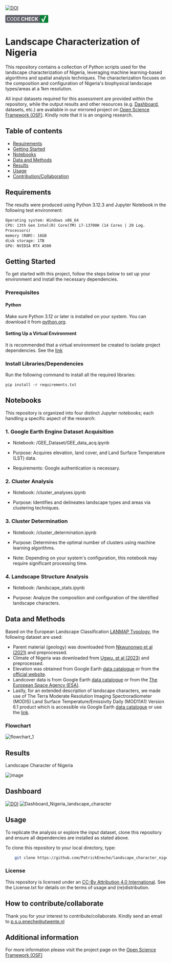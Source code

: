 [![DOI](https://zenodo.org/badge/847314584.svg)](https://doi.org/10.5281/zenodo.14358958)

[![DOI](https://github.com/codecheckers/codecheckers.github.io/blob/master/badges/codecheck-badge.png)](https://doi.org/10.17605/OSF.IO/MWBUQ)
# Landscape Characterization of Nigeria

This repository contains a collection of Python scripts used for the landscape characterization of Nigeria, leveraging machine learning-based algorithms and spatial analysis techniques. The characterization focuses on the composition and configuration of Nigeria's biophysical landscape types/areas at a 1km resolution.

All input datasets required for this assessment are provided within the repository, while the output results and other resources (e.g. [Dashboard](https://doi.org/10.5281/zenodo.13880382), datasets, etc.) are available in our mirrored project on [Open Science Framework (OSF)](https://doi.org/10.17605/OSF.IO/E2K73). Kindly note that it is an ongoing research.

## Table of contents

* [Requirements](#requirements)
* [Getting Started](#getting-started)
* [Notebooks](#notebooks)
* [Data and Methods](#data-and-methods)
* [Results](#results)
* [Usage](#usage)
* [Contribution/Collaboration](#how-to-contributecollaborate)


## Requirements

The results were produced using Python 3.12.3 and Jupyter Notebook in the following test environment:

```
Operating system: Windows x86_64
CPU: 13th Gen Intel(R) Core(TM) i7-13700H (14 Cores | 20 Log. Processors)
memory (RAM): 16GB
disk storage: 1TB
GPU: NVIDIA RTX A500
```

## Getting Started

To get started with this project, follow the steps below to set up your environment and install the necessary dependencies.

### Prerequisites

#### Python

Make sure Python 3.12 or later is installed on your system. You can download it from [python.org](https://www.python.org/downloads/).

#### Setting Up a Virtual Environment

It is recommended that a virtual environment be created to isolate project dependencies. See the [link](https://packaging.python.org/en/latest/guides/installing-using-pip-and-virtual-environments/)

### Install Libraries/Dependencies

Run the following command to install all the required libraries:
```
pip install -r requirements.txt

```

## Notebooks

This repository is organized into four distinct Jupyter notebooks; each handling a specific aspect of the research:

### 1. Google Earth Engine Dataset Acquisition

* Notebook: /GEE_Dataset/GEE_data_acq.ipynb

* Purpose: Acquires elevation, land cover, and Land Surface Temperature (LST) data.

* Requirements: Google authentication is necessary.


### 2. Cluster Analysis

* Notebook: /cluster_analyses.ipynb

* Purpose: Identifies and delineates landscape types and areas via clustering techniques.


### 3. Cluster Determination

* Notebook: /cluster_determination.ipynb

* Purpose: Determines the optimal number of clusters using machine learning algorithms.

* Note: Depending on your system's configuration, this notebook may require significant processing time.


### 4. Landscape Structure Analysis

* Notebook: /landscape_stats.ipynb

* Purpose: Analyze the composition and configuration of the identified landscape characters.



## Data and Methods

Based on the European Landscape Classification [LANMAP Typology](http://dx.doi.org/10.1016/j.ecolind.2009.03.018), the following dataset are used:
* Parent material (geology) was downloaded from [Nkwunonwo et al (2021)](https://data.mendeley.com/datasets/zmrt6k83wk/1) and preprocessed.
* Climate of Nigeria was downloaded from [Ugwu, et al (2023)](https://doi.org/10.1016/j.sciaf.2023.e01670) and preprocessed.
* Elevation was obtained from Google Earth [data catalogue](https://developers.google.com/earth-engine/datasets/catalog/CGIAR_SRTM90_V4#description) or from the [official website](https://srtm.csi.cgiar.org).
* Landcover data is from Google Earth [data catalogue](https://developers.google.com/earth-engine/datasets/catalog/ESA_WorldCover_v200) or from the [The European Space Agency (ESA)](https://esa-worldcover.org).
* Lastly, for an extended description of landscape characters, we made use of The Terra Moderate Resolution Imaging Spectroradiometer (MODIS) Land Surface Temperature/Emissivity Daily (MOD11A1) Version 6.1 product which is accessible via Google Earth [data catalogue](https://developers.google.com/earth-engine/datasets/catalog/MODIS_061_MOD11A1#dois) or use the [link](https://doi.org/10.5067/MODIS/MOD11A1.061).

### Flowchart
![flowchart_1](https://github.com/user-attachments/assets/508e5006-f583-4249-bf4f-41d399527d69)



## Results

Landscape Character of Nigeria

![image](https://github.com/user-attachments/assets/b3a24f93-b883-48f2-9528-1f693dd3ead4)


## Dashboard
[![DOI](https://zenodo.org/badge/DOI/10.5281/zenodo.13880381.svg)](https://doi.org/10.5281/zenodo.13880381)
![Dashboard_Nigeria_landscape_character](https://github.com/user-attachments/assets/b582059a-c5dd-4f15-963b-fc1c7bcac6f6)



## Usage
To replicate the analysis or explore the input dataset, clone this repository and ensure all dependencies are installed as stated above.

To clone this repository to your local directory, type:

``` bash
    git clone https://github.com/PatrickEneche/landscape_character_nigeria.git.
```


### License

This repository is licensed under an [CC-By Attribution 4.0 International](https://creativecommons.org/licenses/by/4.0/legalcode). See the License.txt for details on the terms of usage and (re)distribution.


## How to contribute/collaborate

Thank you for your interest to contribute/collaborate. Kindly send an email to p.s.u.eneche@utwente.nl

## Additional information

For more information please visit the project page on the [Open Science Framework (OSF)](https://doi.org/10.17605/OSF.IO/E2K73)
